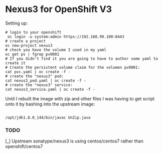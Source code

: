 # Nexus3 for OpenShift V3

Setting up: 

```
# login to your openshift 
 oc login -u system:admin https://192.168.99.100:8443
# create a project
oc new-project nexus3
# check you have the volume I used in my yaml
oc get pv | fgrep pv0001
# If you didn't find it you are going to have to author some yaml to create it
# Create the persistent volume claim for the volumen pv0001:
cat pvc.yaml | oc create -f -
# create the "nexus3" pod:
cat nexus3_pod.yaml | oc create -f -
# create the "nexus3" service:
cat nexus3_service.yaml | oc create -f -
```

Until I rebuilt the image with zip and other files I was having to get script onto it by bashing into the upstream image: 

```

/opt/jdk1.8.0_144/bin/javac UnZip.java   
```

### TODO 

[_] Upstream sonatype/nexus3 is using centos/centos7 rather than openshift/centos7